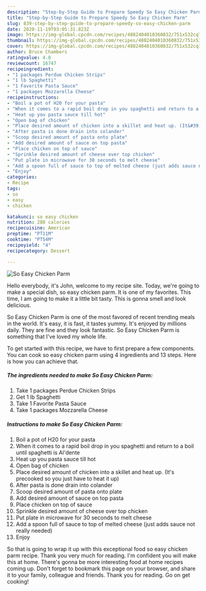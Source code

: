 ```yaml
---
description: "Step-by-Step Guide to Prepare Speedy So Easy Chicken Parm"
title: "Step-by-Step Guide to Prepare Speedy So Easy Chicken Parm"
slug: 839-step-by-step-guide-to-prepare-speedy-so-easy-chicken-parm
date: 2020-11-19T03:05:31.823Z
image: https://img-global.cpcdn.com/recipes/4882404010360832/751x532cq70/so-easy-chicken-parm-recipe-main-photo.jpg
thumbnail: https://img-global.cpcdn.com/recipes/4882404010360832/751x532cq70/so-easy-chicken-parm-recipe-main-photo.jpg
cover: https://img-global.cpcdn.com/recipes/4882404010360832/751x532cq70/so-easy-chicken-parm-recipe-main-photo.jpg
author: Bruce Chambers
ratingvalue: 4.8
reviewcount: 16747
recipeingredient:
- "1 packages Perdue Chicken Strips"
- "1 lb Spaghetti"
- "1 Favorite Pasta Sauce"
- "1 packages Mozzarella Cheese"
recipeinstructions:
- "Boil a pot of H20 for your pasta"
- "When it comes to a rapid boil drop in you spaghetti and return to a boil until spaghetti is Al&#39;dente"
- "Heat up you pasta sauce till hot"
- "Open bag of chicken"
- "Place desired amount of chicken into a skillet and heat up. (It&#39;s precooked so you just have to heat it up)"
- "After pasta is done drain into colander"
- "Scoop desired amount of pasta onto plate"
- "Add desired amount of sauce on top pasta"
- "Place chicken on top of sauce"
- "Sprinkle desired amount of cheese over top chicken"
- "Put plate in microwave for 30 seconds to melt cheese"
- "Add a spoon full of sauce to top of melted cheese (just adds sauce not really needed)"
- "Enjoy"
categories:
- Recipe
tags:
- so
- easy
- chicken

katakunci: so easy chicken 
nutrition: 288 calories
recipecuisine: American
preptime: "PT11M"
cooktime: "PT54M"
recipeyield: "4"
recipecategory: Dessert

---
```



![So Easy Chicken Parm](https://img-global.cpcdn.com/recipes/4882404010360832/751x532cq70/so-easy-chicken-parm-recipe-main-photo.jpg)

Hello everybody, it's John, welcome to my recipe site. Today, we're going to make a special dish, so easy chicken parm. It is one of my favorites. This time, I am going to make it a little bit tasty. This is gonna smell and look delicious.

So Easy Chicken Parm is one of the most favored of recent trending meals in the world. It's easy, it is fast, it tastes yummy. It's enjoyed by millions daily. They are fine and they look fantastic. So Easy Chicken Parm is something that I've loved my whole life.




To get started with this recipe, we have to first prepare a few components. You can cook so easy chicken parm using 4 ingredients and 13 steps. Here is how you can achieve that.

<!--inarticleads1-->

##### The ingredients needed to make So Easy Chicken Parm:

1. Take 1 packages Perdue Chicken Strips
1. Get 1 lb Spaghetti
1. Take 1 Favorite Pasta Sauce
1. Take 1 packages Mozzarella Cheese




<!--inarticleads2-->

##### Instructions to make So Easy Chicken Parm:

1. Boil a pot of H20 for your pasta
1. When it comes to a rapid boil drop in you spaghetti and return to a boil until spaghetti is Al&#39;dente
1. Heat up you pasta sauce till hot
1. Open bag of chicken
1. Place desired amount of chicken into a skillet and heat up. (It&#39;s precooked so you just have to heat it up)
1. After pasta is done drain into colander
1. Scoop desired amount of pasta onto plate
1. Add desired amount of sauce on top pasta
1. Place chicken on top of sauce
1. Sprinkle desired amount of cheese over top chicken
1. Put plate in microwave for 30 seconds to melt cheese
1. Add a spoon full of sauce to top of melted cheese (just adds sauce not really needed)
1. Enjoy




So that is going to wrap it up with this exceptional food so easy chicken parm recipe. Thank you very much for reading. I'm confident you will make this at home. There's gonna be more interesting food at home recipes coming up. Don't forget to bookmark this page on your browser, and share it to your family, colleague and friends. Thank you for reading. Go on get cooking!

